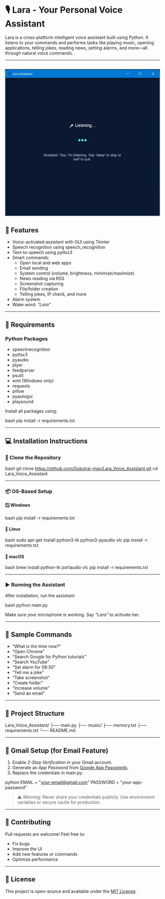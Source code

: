 # 🎙 Lara - Your Personal Voice Assistant

Lara is a cross-platform intelligent voice assistant built using Python. It listens to your commands and performs tasks like playing music, opening applications, telling jokes, reading news, setting alarms, and more—all through natural voice commands.

---
![Lara UI Preview](Screenshots/lara.jpg)
---
## 🚀 Features

- Voice-activated assistant with GUI using Tkinter
- Speech recognition using speech_recognition
- Text-to-speech using pyttsx3
- Smart commands:
  - Open local and web apps
  - Email sending
  - System control (volume, brightness, minimize/maximize)
  - News reading via RSS
  - Screenshot capturing
  - File/folder creation
  - Telling jokes, IP check, and more
- Alarm system
- Wake word: *"Lara"*

---

## 🧰 Requirements

### Python Packages

- speechrecognition
- pyttsx3
- pyaudio
- plyer
- feedparser
- psutil
- wmi (Windows only)
- requests
- pillow
- pyautogui
- playsound

Install all packages using:

bash
pip install -r requirements.txt


---

## 💻 Installation Instructions

### 🔁 Clone the Repository

bash
git clone https://github.com/Gokulraj-max/Lara_Voice_Assistant.git
cd Lara_Voice_Assistant


---

### 📦 OS-Based Setup

#### 🪟 Windows

bash
pip install -r requirements.txt


#### 🐧 Linux

bash
sudo apt-get install python3-tk python3-pyaudio vlc
pip install -r requirements.txt


#### 🍎 macOS

bash
brew install python-tk portaudio vlc
pip install -r requirements.txt


---

### ▶ Running the Assistant

After installation, run the assistant:

bash
python main.py


Make sure your microphone is working. Say *"Lara"* to activate her.

---

## 🧪 Sample Commands

- “What is the time now?”
- “Open Chrome”
- “Search Google for Python tutorials”
- “Search YouTube”
- “Set alarm for 08:30”
- “Tell me a joke”
- “Take screenshot”
- “Create folder”
- “Increase volume”
- “Send an email”

---

## 📁 Project Structure


Lara_Voice_Assistant/
├── main.py
├── music/
├── memory.txt
├── requirements.txt
└── README.md


---

## 🔐 Gmail Setup (for Email Feature)

1. Enable *2-Step Verification* in your Gmail account.
2. Generate an *App Password* from [Google App Passwords](https://myaccount.google.com/apppasswords).
3. Replace the credentials in main.py:

python
EMAIL = "your-email@gmail.com"
PASSWORD = "your-app-password"


> ⚠ *Warning:* Never share your credentials publicly. Use environment variables or secure vaults for production.

---

## 🤝 Contributing

Pull requests are welcome! Feel free to:

- Fix bugs
- Improve the UI
- Add new features or commands
- Optimize performance

---

## 📜 License

This project is open-source and available under the [MIT License](LICENSE).